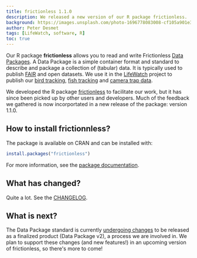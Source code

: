 ```yaml
---
title: frictionless 1.1.0
description: We released a new version of our R package frictionless.
background: https://images.unsplash.com/photo-1696778083008-cf105a901e30?q=80&w=2370&auto=format&fit=crop&ixlib=rb-4.0.3&ixid=M3wxMjA3fDB8MHxwaG90by1wYWdlfHx8fGVufDB8fHx8fA%3D%3D
author: Peter Desmet
tags: [LifeWatch, software, R]
toc: true
---
```


Our R package **frictionless** allows you to read and write Frictionless [Data Packages](https://specs.frictionlessdata.io/data-package/). A Data Package is a simple container format and standard to describe and package a collection of (tabular) data. It is typically used to publish [FAIR](https://www.go-fair.org/fair-principles/) and open datasets. We use it in the [LifeWatch](/projects/#lifewatch) project to publish our [bird tracking](https://github.com/inbo/bird-tracking?tab=readme-ov-file#datasets), [fish tracking](https://github.com/inbo/etn-occurrences?tab=readme-ov-file#datasets) and [camera trap data](https://camtrap-dp.tdwg.org/).

We developed the R package [frictionless](https://docs.ropensci.org/frictionless/) to facilitate our work, but it has since been picked up by other users and developers. Much of the feedback we gathered is now incorportated in a new release of the package: version 1.1.0.

## How to install frictionnless?

The package is available on CRAN and can be installed with:

```R
install.packages("frictionless")
```

For more information, see the [package documentation](https://docs.ropensci.org/frictionless/).

## What has changed?

Quite a lot. See the [CHANGELOG](https://docs.ropensci.org/frictionless/news/index.html#frictionless-110).

## What is next?

The Data Package standard is currently [undergoing changes](https://frictionlessdata.io/blog/2023/11/15/frictionless-specs-update/) to be released as a finalized product (Data Package v2), a process we are involved in. We plan to support these changes (and new features!) in an upcoming version of frictionless, so there's more to come!
